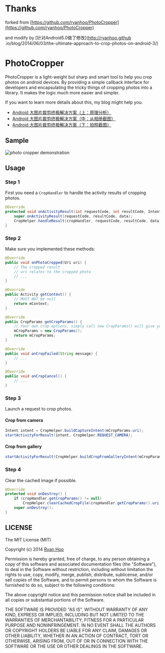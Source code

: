 # Thanks

forked from [https://github.com/ryanhoo/PhotoCropper](https://github.com/ryanhoo/PhotoCropper)

and modify by [针对Android5.0做了修改](http://ryanhoo.github
.io/blog/2014/06/03/the-ultimate-approach-to-crop-photos-on-android-3/)



# PhotoCropper

PhotoCropper is a light-weight but sharp and smart tool to help you crop photos on android devices. By providing a simple callback interface for developers and encapsulating the tricky things of cropping photos into a library. It makes the logic much more easier and simpler. 

If you want to learn more details about this, my blog might help you. 

- [Android 大图片裁剪终极解决方案（上：原理分析）][2]
- [Android 大图片裁剪终极解决方案（中：从相册截图）][3]
- [Android 大图片裁剪终极解决方案（下：拍照截图）][4]

## Sample
![photo cropper demonstration][1]

## Usage

### Step 1

First you need a ``CropHandler`` to handle the activity results of cropping photos.

```java
@Override
protected void onActivityResult(int requestCode, int resultCode, Intent data) {
    super.onActivityResult(requestCode, resultCode, data);
    CropHelper.handleResult(cropHandler, requestCode, resultCode, data);
}
```

### Step 2

Make sure you implemented these methods:

```java
@Override
public void onPhotoCropped(Uri uri) {
    // The cropped result
    // uri relates to the cropped photo
    // ...
}

@Override
public Activity getContext() {
    // MUST NOT be null
    return mContext;
}

@Override
public CropParams getCropParams() {
    // Your own crop options, simply call new CropParams() will give you a set of default crop options 
    mCropParams = new CropParams();
    return mCropParams;
}

@Override
public void onCropFailed(String message) {
    // ...
}

@Override
public void onCropCancel() {
    // ...
}
```

### Step 3

Launch a request to crop photos.

#### Crop from camera

```java
Intent intent = CropHelper.buildCaptureIntent(mCropParams.uri);
startActivityForResult(intent, CropHelper.REQUEST_CAMERA);
```

#### Crop from gallery

```java
startActivityForResult(CropHelper.buildCropFromGalleryIntent(mCropParams),CropHelper.getGalleryCode());
```
### Step 4

Clear the cached image if possible.

```java
@Override
protected void onDestroy() {
    if (cropHandler.getCropParams() != null)
        CropHelper.clearCachedCropFile(cropHandler.getCropParams().uri);
    super.onDestroy();
}
```

## LICENSE
The MIT License (MIT)

Copyright (c) 2014 [Ryan Hoo][5]

Permission is hereby granted, free of charge, to any person obtaining a copy
of this software and associated documentation files (the "Software"), to deal
in the Software without restriction, including without limitation the rights
to use, copy, modify, merge, publish, distribute, sublicense, and/or sell
copies of the Software, and to permit persons to whom the Software is
furnished to do so, subject to the following conditions:

The above copyright notice and this permission notice shall be included in all
copies or substantial portions of the Software.

THE SOFTWARE IS PROVIDED "AS IS", WITHOUT WARRANTY OF ANY KIND, EXPRESS OR
IMPLIED, INCLUDING BUT NOT LIMITED TO THE WARRANTIES OF MERCHANTABILITY,
FITNESS FOR A PARTICULAR PURPOSE AND NONINFRINGEMENT. IN NO EVENT SHALL THE
AUTHORS OR COPYRIGHT HOLDERS BE LIABLE FOR ANY CLAIM, DAMAGES OR OTHER
LIABILITY, WHETHER IN AN ACTION OF CONTRACT, TORT OR OTHERWISE, ARISING FROM,
OUT OF OR IN CONNECTION WITH THE SOFTWARE OR THE USE OR OTHER DEALINGS IN THE
SOFTWARE.

[1]: /images/photo-cropper-demonstration.gif
[2]: http://ryanhoo.github.io/blog/2014/05/26/the-ultimate-approach-to-crop-photos-on-android-1
[3]: http://ryanhoo.github.io/blog/2014/06/03/the-ultimate-approach-to-crop-photos-on-android-2
[4]: http://ryanhoo.github.io/blog/2014/06/03/the-ultimate-approach-to-crop-photos-on-android-3
[5]: mailto:ryan.hoo.j@gmail.com

